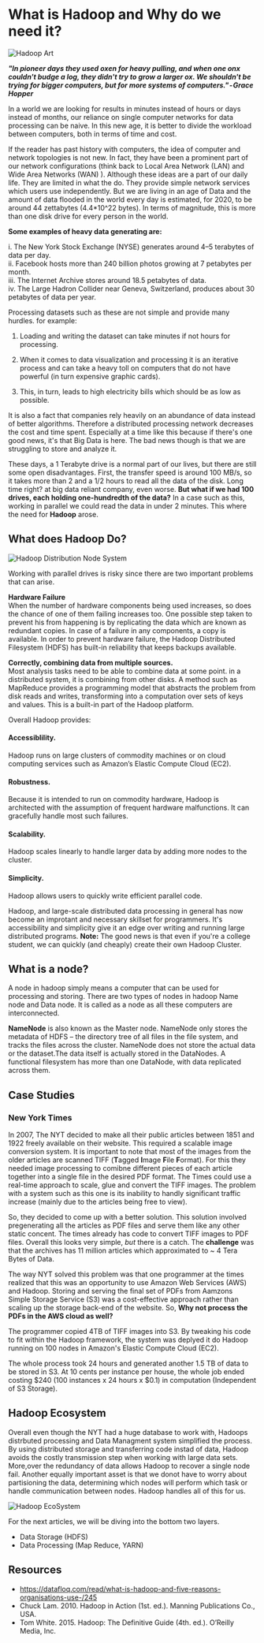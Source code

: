 # What is Hadoop and Why do we need it?

![Hadoop Art](Assets/hadoop-art.jpg)

***"In pioneer days they used oxen for heavy pulling, and when one onx couldn't budge a log, they didn't try to grow a larger ox. We shouldn't be trying for bigger computers, but for more systems of computers." - Grace Hopper***

In a world we are looking for results in minutes instead of hours or days instead of months, our reliance on single computer networks for data processing can be naive. In this new age, it is better to divide the workload between computers, both in terms of time and cost.

If the reader has past history with computers, the idea of computer and network topologies is not new. In fact, they have been a prominent part of our network configurations (think back to Local Area Network (LAN) and Wide Area Networks (WAN) ). Although these ideas are a part of our daily life. They are limited in what the do. They provide simple network services which users use independently. But we are living in an age of Data and the amount of data flooded in the world every day is estimated, for 2020, to be around 44 zettabytes (4.4*10^22 bytes). In terms of magnitude, this is more than one disk drive for every person in the world.

**Some examples of heavy data generating are:**

i. The New York Stock Exchange (NYSE) generates around 4–5 terabytes of data per day. </br>
ii. Facebook hosts more than 240 billion photos growing at 7 petabytes per month. </br>
iii. The Internet Archive stores around 18.5 petabytes of data. </br>
iv. The Large Hadron Collider near Geneva, Switzerland, produces about 30 petabytes of data per year. </br>

Processing datasets such as these are not simple and provide many hurdles. for example:

1. Loading and writing the dataset can take minutes if not hours for processing.

2. When it comes to data visualization and processing it is an iterative process and can take a heavy toll on computers that do not have powerful (in turn expensive graphic cards).
3. This, in turn, leads to high electricity bills which should be as low as possible.

It is also a fact that companies rely heavily on an abundance of data instead of better algorithms. Therefore a distributed processing network decreases the cost and time spent. Especially at a time like this because if there's one good news, it's that Big Data is here. The bad news though is that we are struggling to store and analyze it.

These days, a  1 Terabyte drive is a normal part of our lives, but there are still some open disadvantages. First, the transfer speed is around 100 MB/s, so it takes more than 2 and a 1/2 hours to read all the data of the disk. Long time right? at big data reliant company, even worse. **But what if we had 100 drives, each holding one-hundredth of the data?** In a case such as this, working in parallel we could read the data in under 2 minutes. This where the need for **Hadoop** arose.

## What does Hadoop Do?

![Hadoop Distribution Node System](Assets/Node_System.jpg) 

Working with parallel drives is risky since there are two important problems that can arise. </br>

**Hardware Failure** </br>
When the number of hardware components being used increases, so does the chance of one of them failing increases too. One possible step taken to prevent his from happening is by replicating the data which are known as redundant copies. In case of a failure in any components, a copy is available. In order to prevent hardware failure, the Hadoop Distributed Filesystem (HDFS) has built-in reliability that keeps backups available.

**Correctly, combining data from multiple sources.** </br>
Most analysis tasks need to be able to combine data at some point. in a distributed system, it is combining from other disks. A method such as MapReduce provides a programming model that abstracts the problem from disk reads and writes, transforming into a computation over sets of keys and values. This is a built-in part of the Hadoop platform.


Overall Hadoop provides:
#### Accessiblility.
Hadoop runs on large clusters of commodity machines or on cloud computing services such as Amazon’s Elastic Compute Cloud (EC2).

#### Robustness.
Because it is intended to run on commodity hardware, Hadoop is architected with the assumption of frequent hardware malfunctions. It can gracefully handle most such failures.

#### Scalability.
Hadoop scales linearly to handle larger data by adding more nodes to the cluster.

#### Simplicity.
Hadoop allows users to quickly write efficient parallel code.
 
Hadoop, and large-scale distributed data processing in general has now become an improtant and necessary skillset for programmers. It's accessibility and simplicity give it an edge over writing and running large distributed programs.
**Note:** The good news is that even if you're a college student, we can quickly (and cheaply) create their own Hadoop Cluster.

## What is a node?
A node in hadoop simply means a computer that can be used for processing and storing. There are two types of nodes in hadoop Name node and Data node. It is called as a node as all these computers are interconnected.

**NameNode** is also known as the Master node. NameNode only stores the metadata of HDFS – the directory tree of all files in the file system, and tracks the files across the cluster. NameNode does not store the actual data or the dataset.The data itself is actually stored in the DataNodes. A functional filesystem has more than one DataNode, with data replicated across them.

## Case Studies

### New York Times
In 2007, The NYT decided to make all their public articles between 1851 and 1922 freely available on their website. This required a scalable image conversion system. It is important to note that most of the images from the older articles are scanned TIFF (**T**agged **I**mage **F**ile **F**ormat). For this they needed image processing to comibne different pieces of each article together into a single file in the desired PDF format. The Times could use a real-time approach to scale, glue and convert the TIFF images. The problem with a system such as this one is its inability to handly significant traffic increase (mainly due to the articles being free to view).

So, they decided to come up with a better solution. This solution involved pregenerating all the articles as PDF files and serve them like any other static concent. The times already has code to convert TIFF images to PDF files. Overall this looks very simple, *but* there is a catch. The **challenge** was that the archives has 11 million articles which approximated to ~ 4 Tera Bytes of Data.

The way NYT solved this problem was that one programmer at the times realized that this was an opportunity to use Amazon Web Services (AWS) and Hadoop. Storing and serving the final set of PDFs from Aamzons Simple Storage Service (S3) was a cost-effective approach rather than scaling up the storage back-end of the website. So, **Why not process the PDFs in the AWS cloud as well?**

The programmer copied 4TB of TIFF images into S3. By tweaking his code to fit within the Hadoop framework, the system was deplyed it do Hadoop running on 100 nodes in Amazon's Elastic Compute Cloud (EC2). 

The whole process took 24 hours and generated another 1.5 TB of data to be stored in S3. At 10 cents per instance per house, the whole job ended costing $240 (100 instances x 24 hours x $0.1) in computation (Independent of S3 Storage).


## Hadoop Ecosystem 
Overall even though the NYT had a huge database to work with, Hadoops distrbuted processing and Data Managment system simplified the process. By using distributed storage and transferring code instad of data, Hadoop avoids the costly transmission step when working with large data sets. More,over the redundancy of data allows Hadoop to recover a single node fail. Another equally important asset is that we donot have to worry about partisioning the data, determining which nodes will perform which task or handle communication between nodes. Hadoop handles all of this for us.

![Hadoop EcoSystem](Assets/HadoopEcosystem-min.png)


For the next articles, we will be diving into the bottom two layers.
- Data Storage (HDFS)
- Data Processing (Map Reduce, YARN)

## Resources

- https://datafloq.com/read/what-is-hadoop-and-five-reasons-organisations-use-/245
- Chuck Lam. 2010. Hadoop in Action (1st. ed.). Manning Publications Co., USA.
- Tom White. 2015. Hadoop: The Definitive Guide (4th. ed.). O’Reilly Media, Inc.
